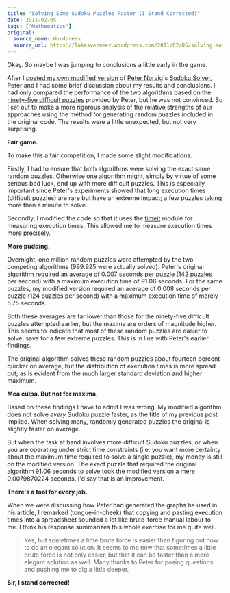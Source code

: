 ```yaml
---
title: "Solving Some Sudoku Puzzles Faster (I Stand Corrected)"
date: 2011-02-05
tags: ["Mathematics"]
original:
  source_name: Wordpress
  source_url: https://lukasvermeer.wordpress.com/2011/02/05/solving-some-sudoku-puzzles-faster-i-stand-corrected/
---
```


Okay. So maybe I was jumping to conclusions a little early in the game.

After I [posted my own modified version](http://lukasvermeer.wordpress.com/2011/01/29/solving-every-sudoku-puzzle-faster/) of [Peter Norvig](http://norvig.com/)'s [Sudoku Solver](http://norvig.com/sudoku.html), Peter and I had some brief discussion about my results and conclusions. I had only compared the performance of the two algorithms based on the [ninety-five difficult puzzles](http://www.xs4all.nl/~destack/projects/sudo.py/top95.txt) provided by Peter, but he was not convinced. So I set out to make a more rigorous analysis of the relative strengths of our approaches using the method for generating random puzzles included in the original code. The results were a little unexpected, but not very surprising.

**Fair game.**

To make this a fair competition, I made some slight modifications. 

Firstly, I had to ensure that both algorithms were solving the exact same random puzzles. Otherwise one algorithm might, simply by virtue of some serious bad luck, end up with more difficult puzzles. This is especially important since Peter's experiments showed that long execution times (difficult puzzles) are rare but have an extreme impact; a few puzzles taking more than a minute to solve. 

Secondly, I modified the code so that it uses the [timeit](http://docs.python.org/library/timeit.html) module for measuring execution times. This allowed me to measure execution times more precisely.

**More pudding.**

Overnight, one million random puzzles were attempted by the two competing algorithms (999.925 were actually solved). Peter's original algorithm required an average of 0.007 seconds per puzzle (142 puzzles per second) with a maximum execution time of 91.06 seconds. For the same puzzles, my modified version required an average of 0.008 seconds per puzzle (124 puzzles per second) with a maximum execution time of merely 5.75 seconds. 

Both these averages are far lower than those for the ninety-five difficult puzzles attempted earlier, but the maxima are orders of magnitude higher. This seems to indicate that most of these random puzzles are easier to solve; save for a few extreme puzzles. This is in line with Peter's earlier findings.

The original algorithm solves these random puzzles about fourteen percent quicker on average, but the distribution of execution times is more spread out; as is evident from the much larger standard deviation and higher maximum.

**Mea culpa. But not for maxima.**

Based on these findings I have to admit I was wrong. My modified algorithm does not solve _every_ Sudoku puzzle faster, as the title of my previous post implied. When solving many, randomly generated puzzles the original is slightly faster on average. 

But when the task at hand involves more difficult Sudoku puzzles, or when you are operating under strict time constraints (i.e. you want more certainty about the maximum time required to solve a single puzzle), my money is still on the modified version. The exact puzzle that required the original algorithm 91.06 seconds to solve took the modified version a mere 0.0079870224 seconds. I'd say that is an improvement.

**There's a tool for every job.**

When we were discussing how Peter had generated the graphs he used in his article, I remarked (tongue-in-cheek) that copying and pasting execution times into a spreadsheet sounded a lot like brute-force manual labour to me. I think his response summarizes this whole exercise for me quite well.
> Yes, but sometimes a little brute force is easier than figuring out how to do an elegant solution.
It seems to me now that sometimes a little brute force is not only easier, but that it can be faster than a more elegant solution as well. Many thanks to Peter for posing questions and pushing me to dig a little deeper.

**Sir, I stand corrected!**